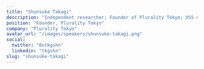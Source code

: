 ```yaml
---
title: "Shunsuke Takagi"
description: "Independent researcher; Founder of Plurality Tokyo; OSS maintainer of OpenFisca Japan"
position: "Founder, Plurality Tokyo"
company: "Plurality Tokyo"
avatar_url: "/images/speakers/shunsuke-takagi.png"
social:
  twitter: "0xtkgshn"
  linkedin: "tkgshn"
slug: "shunsuke-takagi"
---
```

